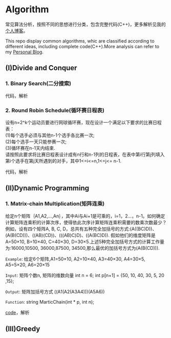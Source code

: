 # Algorithm

常见算法分析，按照不同的思想进行分类，包含完整代码(C++)，更多解析见我的[个人博客](http://www.cgz.net.cn/)。

This repo display common algorithms, whic are classified according to different ideas, including complete code(C++).More analysis can refer to my [Personal Blog](http://www.cgz.net.cn/).


## (I)Divide and Conquer

### 1. Binary Search(二分搜索)

代码，解析

### 2. Round Robin Schedule(循环赛日程表)

设有n=2^k个运动员要进行网球循环赛，现在设计一个满足以下要求的比赛日程表：  
(1)每个选手必须与其他n-1个选手各比赛一次;  
(2)每个选手一天只能参赛一次;  
(3)循环赛在n-1天内结束.  
请按照此要求将比赛日程表设计成有n行和n-1列的日程表，在表中第i行第j列填入第i个选手在第j天所遇到的对手，其中1<=i<=n,1<=j<= n-1.  

代码，解析

## (II)Dynamic Programming

### 1. Matrix-chain Multiplication(矩阵连乘)

给定n个矩阵｛A1,A2,…,An｝，其中Ai与Ai+1是可乘的，i=1，2…，n-1。如何确定计算矩阵连乘积的计算次序，使得依此次序计算矩阵连乘积需要的数乘次数最少？例如，设有四个矩阵A, B, C, D，总共有五种完全加括号的方式:(A((BC)D))、(A(B(CD)))、((AB)(CD))、(((AB)C)D)、((A(BC)D)). 假如他们的维度矩阵是A=50×10, B=10×40, C=40×30, D=30×5.上述5种完全加括号方式的计算工作量为:16000,10500, 36000,87500, 34500,那么最优的加括号方式为(A(B(CD))).

`Example`: 给定6个矩阵,A1=50×10, A2=10×40, A3=40×30, A4=30×5, A5=5×20, A6=20×15

`Input`: 矩阵个数n, 矩阵的维数向量 int n = 6; int p[n+1] = {50, 10, 40, 30, 5, 20 ,15}; 

`Output`: 矩阵加括号方式 ((A1(A2(A3A4)))(A5A6))

`Function`: string MarticChain(int * p, int n);

[code](https://github.com/spuronlee/Algorithm/blob/master/Dynamic%20Programming/DP_1_MatrixMultiplication.cpp)，解析

## (III)Greedy

